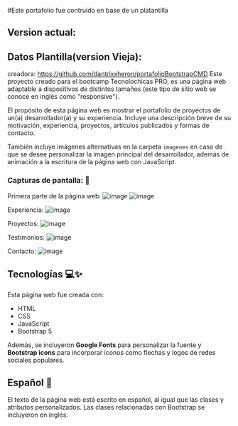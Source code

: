 #Este portafolio fue contruido en base de un platantilla
## Version actual: 

## Datos Plantilla(version Vieja):
creadora: https://github.com/dantrixxheron/portafolioBootstrapCMD
Este proyecto creado para el bootcamp Tecnolochicas PRO, es una página web adaptable a dispositivos de distintos tamaños (este tipo de sitio web se conoce en inglés como "responsive"). 

El propósito de esta página web es mostrar el portafolio de proyectos de un(a) desarrollador(a) y su experiencia. Incluye una descripción breve de su motivación, experiencia, proyectos, artículos publicados y formas de contacto. 

También incluye imágenes alternativas en la carpeta `imagenes` en caso de que se desee personalizar la imagen principal del desarrollador, además de animación a la escritura de la página web con JavaScript.

### Capturas de pantalla: 📸

Primera parte de la página web:
![image](https://github.com/dantrixxheron/portafolio-ES/assets/123124430/f0d2e3ee-dfab-4781-929e-2cc130b58e52)
![image](https://github.com/dantrixxheron/portafolio-ES/assets/123124430/f434b91a-2f9f-44ae-9f11-4a4037c550ed)

Experiencia:
![image](https://github.com/dantrixxheron/portafolio-ES/assets/123124430/94d7aa64-a780-410b-b376-c400caf4407a)


Proyectos:
![image](https://github.com/dantrixxheron/portafolio-ES/assets/123124430/64ef9b50-19c9-4510-ab4d-be5161c7748a)


Testimonios:
![image](https://github.com/dantrixxheron/portafolio-ES/assets/123124430/3c215978-25a8-4228-918f-84b31f261eb9)


Contacto:
![image](https://github.com/dantrixxheron/portafolio-ES/assets/123124430/07dc4f45-15f6-4833-aafb-30222ec688f7)


## Tecnologías 💻✨

Esta página web fue creada con:

* HTML
* CSS
* JavaScript 
* Bootstrap 5

Además, se incluyeron **Google Fonts** para personalizar la fuente y **Bootstrap icons** para incorporar íconos como flechas y logos de redes sociales populares. 

## Español 💼

El texto de la página web está escrito en español, al igual que las clases y atributos personalizados. Las clases relacionadas con Bootstrap se incluyeron en inglés.
